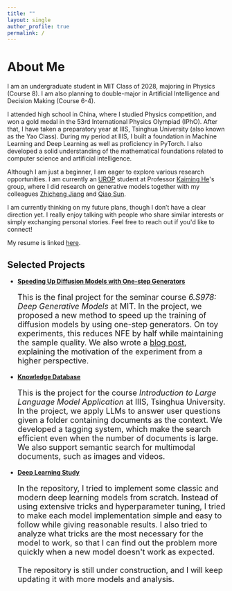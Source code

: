 ```yaml
---
title: ""
layout: single
author_profile: true
permalink: /
---
```


# About Me

I am an undergraduate student in MIT Class of 2028, majoring in Physics (Course 8). I am also planning to double-major in Artificial Intelligence and Decision Making (Course 6-4).

I attended high school in China, where I studied Physics competition, and won a gold medal in the 53rd International Physics Olympiad (IPhO). After that, I have taken a preparatory year at IIIS, Tsinghua University (also known as the Yao Class). During my period at IIIS, I built a foundation in Machine Learning and Deep Learning as well as proficiency in PyTorch. I also developed a solid understanding of the mathematical foundations related to computer science and artificial intelligence.

Although I am just a beginner, I am eager to explore various research opportunities. I am currently an [UROP](https://urop.mit.edu/) student at Professor [Kaiming He](https://people.csail.mit.edu/kaiming/)'s group, where I did research on generative models together with my colleagues [Zhicheng Jiang](https://jzc-2007.github.io) and [Qiao Sun](https://qiaosungithub.github.io).

I am currently thinking on my future plans, though I don’t have a clear direction yet. I really enjoy talking with people who share similar interests or simply exchanging personal stories. Feel free to reach out if you'd like to connect!

My resume is linked [here](/assets/pdf/cv.pdf).

## Selected Projects

- [**Speeding Up Diffusion Models with One-step Generators**](https://github.com/Hope7Happiness/6s978_project)

    <p style="font-size: 18px;">This is the final project for the seminar course <i>6.S978: Deep Generative Models</i> at MIT. In the project, we proposed a new method to speed up the training of diffusion models by using one-step generators. On toy experiments, this reduces NFE by half while maintaining the sample quality. We also wrote a <a href="https://hope7happiness.github.io/three_diff/">blog post</a>, explaining the motivation of the experiment from a higher perspective.</p>

- [**Knowledge Database**](https://github.com/Hidden-Hyperparameter/llm_project)

    <p style="font-size: 18px;">This is the project for the course <i>Introduction to Large Language Model Application</i> at IIIS, Tsinghua University. In the project, we apply LLMs to answer user questions given a folder containing documents as the context. We developed a tagging system, which make the search efficient even when the number of documents is large. We also support semantic search for multimodal documents, such as images and videos.</p>

- [**Deep Learning Study**](https://github.com/Hidden-Hyperparameter/DeepLearning)

    <p style="font-size: 18px;">In the repository, I tried to implement some classic and modern deep learning models from scratch. Instead of using extensive tricks and hyperparameter tuning, I tried to make each model implementation simple and easy to follow while giving reasonable results. I also tried to analyze what tricks are the most necessary for the model to work, so that I can find out the problem more quickly when a new model doesn't work as expected.
    <br><br>
    The repository is still under construction, and I will keep updating it with more models and analysis.</p>
